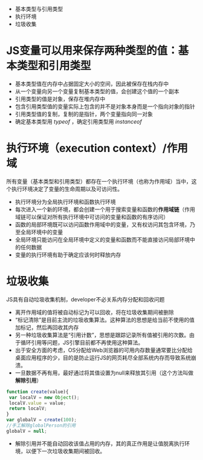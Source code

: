 - 基本类型与引用类型
- 执行环境
- 垃圾收集

# JS变量可以用来保存两种类型的值：基本类型和引用类型
  - 基本类型值在内存中占据固定大小的空间，因此被保存在栈内存中
  - 从一个变量向另一个变量复制基本类型的值，会创建这个值的一个副本
  - 引用类型的值是对象，保存在堆内存中
  - 包含引用类型值的变量实际上包含的并不是对象本身而是一个指向对象的指针
  - 引用类型值的复制，复制的是指针，两个变量指向同一对象
  - 确定基本类型用 *typeof* ，确定引用类型用 *instanceof* 
  
# 执行环境（execution context）/作用域
  所有变量（基本类型和引用类型）都存在一个执行环境（也称为作用域）当中，这个执行环境决定了变量的生命周期以及可访问性。
  - 执行环境分为全局执行环境和函数执行环境
  - 每次进入一个新的环境，都会创建一个用于搜索变量和函数的**作用域链**（作用域链可以保证对所有执行环境中可访问的变量和函数的有序访问）
  - 函数的局部环境既可以访问函数作用域中的变量，又有权访问其包含环境，乃至全局环境中的变量
  - 全局环境只能访问在全局环境中定义的变量和函数而不能直接访问局部环境中的任何数据
  - 变量的执行环境有助于确定应该何时释放内存
  
# 垃圾收集
  JS具有自动垃圾收集机制，developer不必关系内存分配和回收问题
  - 离开作用域的值将被自动标记为可以回收，将在垃圾收集期间被删除
  - “标记清除”是目前主流的垃圾收集算法。这种算法的思想是给当前不使用的值加标记，然后再回收其内存
  - 另一种垃圾收集算法是“引用计数”，思想是跟踪记录所有值被引用的次数。由于循环引用等问题，JS引擎目前都不再使用这种算法。
  - 出于安全方面的考虑，OS分配给Web浏览器的可用内存数量通常要比分配给桌面应用程序的少，目的是防止运行JS的网页耗尽全部系统内存而导致系统崩溃。
  - 一旦数据不再有用，最好通过将其值设置为null来释放其引用（这个方法叫做**解除引用**）
  ```javascript
  function create(value){
   var localV = new Object();
   localV.value = value;
   return localV;
  }
  var globalV = create(100);
  //手工解除globalPerson的引用
  globalV = null;
  ```
  - 解除引用并不能自动回收该值占用的内存，其的真正作用是让值脱离执行环境，以便下一次垃圾收集期间被回收。
